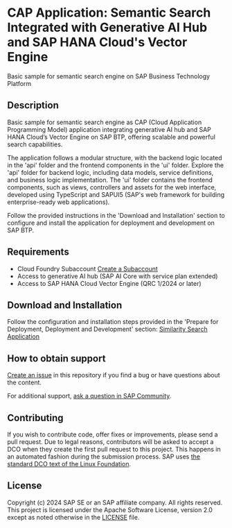 # CAP Application: Semantic Search Integrated with Generative AI Hub and SAP HANA Cloud's Vector Engine
Basic sample for semantic search engine on SAP Business Technology Platform

<!--- Register repository https://api.reuse.software/register, then add REUSE badge:
[![REUSE status](https://api.reuse.software/badge/github.com/SAP-samples/REPO-NAME)](https://api.reuse.software/info/github.com/SAP-samples/REPO-NAME)
-->

## Description
Basic sample for semantic search engine as CAP (Cloud Application Programming Model) application integrating generative AI hub and SAP HANA Cloud’s Vector Engine on SAP BTP, offering scalable and powerful search capabilities.

The application follows a modular structure, with the backend logic located in the 'api' folder and the frontend components in the 'ui' folder. Explore the 'api' folder for backend logic, including data models, service definitions, and business logic implementation. The 'ui' folder contains the frontend components, such as views, controllers and assets for the web interface, developed using TypeScript and SAPUI5 (SAP's web framework for building enterprise-ready web applications).

Follow the provided instructions in the 'Download and Installation' section to configure and install the application for deployment and development on SAP BTP.

## Requirements
* Cloud Foundry Subaccount [Create a Subaccount](https://help.sap.com/docs/sap-ai-core/sap-ai-core-service-guide/create-subaccount)
* Access to generative AI hub (SAP AI Core with service plan extended)
* Access to SAP HANA Cloud Vector Engine (QRC 1/2024 or later)

## Download and Installation
Follow the configuration and installation steps provided in the 'Prepare for Deployment, Deployment and Development' section:  [Similarity Search Application](https://github.com/SAP-samples/btp-cap-genai-rag/tree/cap-genaihub-vectorengine-sample)

## How to obtain support
[Create an issue](https://github.com/SAP-samples/<repository-name>/issues) in this repository if you find a bug or have questions about the content.
 
For additional support, [ask a question in SAP Community](https://answers.sap.com/questions/ask.html).

## Contributing
If you wish to contribute code, offer fixes or improvements, please send a pull request. Due to legal reasons, contributors will be asked to accept a DCO when they create the first pull request to this project. This happens in an automated fashion during the submission process. SAP uses [the standard DCO text of the Linux Foundation](https://developercertificate.org/).

## License
Copyright (c) 2024 SAP SE or an SAP affiliate company. All rights reserved. This project is licensed under the Apache Software License, version 2.0 except as noted otherwise in the [LICENSE](LICENSE) file.
